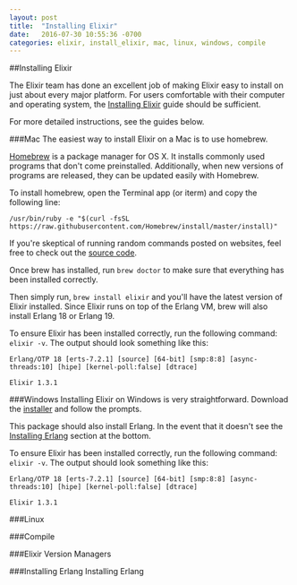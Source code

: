 ```yaml
---
layout: post
title:  "Installing Elixir"
date:   2016-07-30 10:55:36 -0700
categories: elixir, install_elixir, mac, linux, windows, compile
---
```

##Installing Elixir

The Elixir team has done an excellent job of making Elixir easy to install on just about every major platform.  For users comfortable with their computer and operating system, the [Installing Elixir](http://elixir-lang.org/install.html) guide should be sufficient.  

For more detailed instructions,  see the guides below.

###Mac
The easiest way to install Elixir on a Mac is to use homebrew.  

[Homebrew](http://brew.sh/) is a package manager for OS X.  It installs commonly used programs that don't come preinstalled.  Additionally, when new versions of programs are released, they can be updated easily with Homebrew.  

To install homebrew, open the Terminal app (or iterm) and copy the following line:

`/usr/bin/ruby -e "$(curl -fsSL https://raw.githubusercontent.com/Homebrew/install/master/install)"`

If you're skeptical of running random commands posted on websites, feel free to check out the [source code](https://github.com/Homebrew/brew/).  

Once brew has installed, run `brew doctor` to make sure that everything has been installed correctly.  

Then simply run, `brew install elixir` and you'll have the latest version of Elixir installed.  Since Elixir runs on top of the Erlang VM, brew will also install Erlang 18 or Erlang 19. 

To ensure Elixir has been installed correctly, run the following command: `elixir -v`.  The output should look 
something like this:

```
Erlang/OTP 18 [erts-7.2.1] [source] [64-bit] [smp:8:8] [async-threads:10] [hipe] [kernel-poll:false] [dtrace]

Elixir 1.3.1
```

###Windows
Installing Elixir on Windows is very straightforward.  Download the [installer](https://repo.hex.pm/elixir-websetup.exe) and follow the prompts.  

This package should also install Erlang.  In the event that it doesn't see the [Installing Erlang](#installing-erlang) section at the bottom.

To ensure Elixir has been installed correctly, run the following command: `elixir -v`.  The output should look 
something like this:

```
Erlang/OTP 18 [erts-7.2.1] [source] [64-bit] [smp:8:8] [async-threads:10] [hipe] [kernel-poll:false] [dtrace]

Elixir 1.3.1
```

###Linux

###Compile

###Elixir Version Managers

###Installing Erlang
<a name="installing-erlang">Installing Erlang<a>

